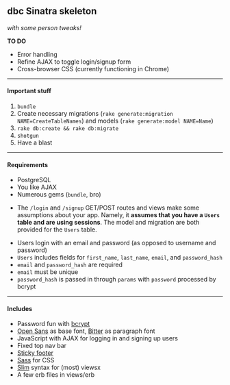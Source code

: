 ## dbc Sinatra skeleton
*with some person tweaks!*

**TO DO**

- Error handling
- Refine AJAX to toggle login/signup form
- Cross-browser CSS (currently functioning in Chrome)

------

#### Important stuff

1. ```bundle```
2. Create necessary migrations (```rake generate:migration NAME=CreateTableNames```) and models (```rake generate:model NAME=Name```)
3. ```rake db:create && rake db:migrate```
4. ```shotgun```
5. Have a blast

------

#### Requirements

- PostgreSQL
- You like AJAX
- Numerous gems (```bundle```, bro)

* The ```/login``` and ```/signup``` GET/POST routes and views make some assumptions about your app. Namely, it **assumes that you have a ```Users``` table and are using sessions**. The model and migration are both provided for the ```Users``` table.
 - Users login with an email and password (as opposed to username and password)
 - ```Users``` includes fields for ```first_name```, ```last_name```, ```email```, and ```password_hash```
 - ```email``` and ```password_hash``` are required
 - ```email``` must be unique
 - ```password_hash``` is passed in through ```params``` with ```password``` processed by bcrypt

------

#### Includes

- Password fun with [bcrypt](http://bcrypt-ruby.rubyforge.org/)
- [Open Sans](http://www.google.com/fonts/specimen/Open+Sans) as base font, [Bitter](http://www.google.com/fonts/specimen/Bitter) as paragraph font
- JavaScript with AJAX for logging in and signing up users
- Fixed top nav bar
- [Sticky footer](http://ryanfait.com/sticky-footer/)
- [Sass](http://sass-lang.com/) for CSS
- [Slim](http://slim-lang.com/) syntax for (most) viewsx
- A few erb files in views/erb